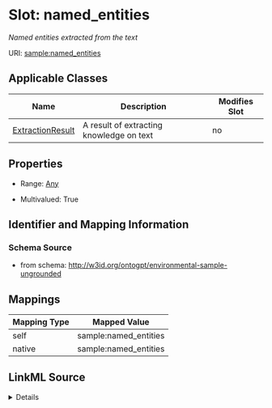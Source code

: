 

# Slot: named_entities


_Named entities extracted from the text_



URI: [sample:named_entities](http://w3id.org/ontogpt/environmental-sample-ungrounded/named_entities)



<!-- no inheritance hierarchy -->





## Applicable Classes

| Name | Description | Modifies Slot |
| --- | --- | --- |
| [ExtractionResult](ExtractionResult.md) | A result of extracting knowledge on text |  no  |







## Properties

* Range: [Any](Any.md)

* Multivalued: True





## Identifier and Mapping Information







### Schema Source


* from schema: http://w3id.org/ontogpt/environmental-sample-ungrounded




## Mappings

| Mapping Type | Mapped Value |
| ---  | ---  |
| self | sample:named_entities |
| native | sample:named_entities |




## LinkML Source

<details>
```yaml
name: named_entities
description: Named entities extracted from the text
from_schema: http://w3id.org/ontogpt/environmental-sample-ungrounded
rank: 1000
alias: named_entities
owner: ExtractionResult
domain_of:
- ExtractionResult
range: Any
multivalued: true
inlined: true
inlined_as_list: true

```
</details>